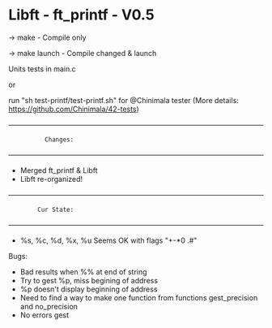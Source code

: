 # Libft - ft_printf - V0.5

-> make - Compile only

-> make launch - Compile changed & launch

Units tests in main.c 

or 

run "sh test-printf/test-printf.sh" for @Chinimala tester
(More details: https://github.com/Chinimala/42-tests)




————————————————————————————————————

              Changes:

————————————————————————————————————
- Merged ft_printf & Libft
- Libft re-organized!

————————————————————————————————————

            Cur State:

————————————————————————————————————
- %s, %c, %d, %x, %u Seems OK with flags "+-*0 .#"

Bugs:
- Bad results when %% at end of string
- Try to gest %p, miss begining of address
- %p doesn't display beginning of address
- Need to find a way to make one function from functions gest_precision and no_precision
- No errors gest


